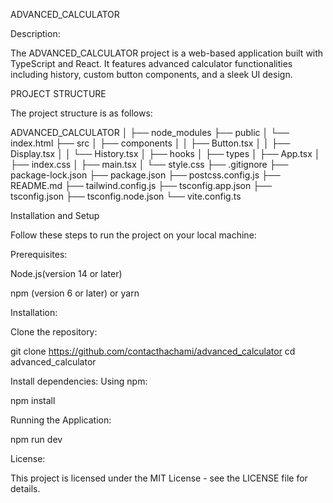ADVANCED_CALCULATOR

Description:

The ADVANCED_CALCULATOR project is a web-based application built with TypeScript and React. It features advanced calculator functionalities including history, custom button components, and a sleek UI design.

PROJECT STRUCTURE

The project structure is as follows:

ADVANCED_CALCULATOR
│
├── node_modules
├── public
│   └── index.html
├── src
│   ├── components
│   │   ├── Button.tsx
│   │   ├── Display.tsx
│   │   └── History.tsx
│   ├── hooks
│   ├── types
│   ├── App.tsx
│   ├── index.css
│   ├── main.tsx
│   └── style.css
├── .gitignore
├── package-lock.json
├── package.json
├── postcss.config.js
├── README.md
├── tailwind.config.js
├── tsconfig.app.json
├── tsconfig.json
├── tsconfig.node.json
└── vite.config.ts


Installation and Setup

Follow these steps to run the project on your local machine:

Prerequisites:

Node.js(version 14 or later)

npm (version 6 or later) or yarn

Installation:

Clone the repository:

git clone https://github.com/contacthachami/advanced_calculator
cd advanced_calculator

Install dependencies: Using npm:

npm install

Running the Application:

npm run dev


License:

This project is licensed under the MIT License - see the LICENSE file for details.